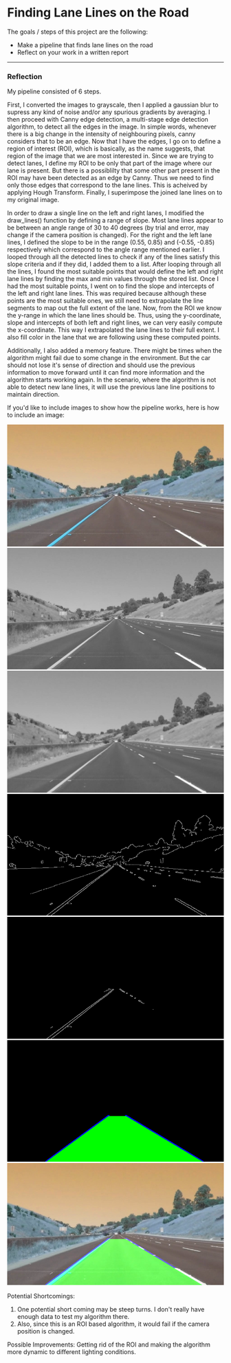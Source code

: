 # **Finding Lane Lines on the Road** 

The goals / steps of this project are the following:
* Make a pipeline that finds lane lines on the road
* Reflect on your work in a written report


[//]: # (Image References)

[image1]: ./pipeline_steps/0.Original_image.png "Original Image"
[image2]: ./pipeline_steps/1.Grayscale_image.png "Image converted to Grayscale"
[image3]: ./pipeline_steps/2.After_Gaussian_Blur.png "Image after applying Gaussian Blur"
[image4]: ./pipeline_steps/3.After_Canny_Edge_Detection.png "Image after applying Canny Edge Detection"
[image5]: ./pipeline_steps/4.Region_of_Interest.png "Defining Region of Interest"
[image6]: ./pipeline_steps/5.After_Hough_Transform.png "Image after applying Hough Transform"
[image7]: ./pipeline_steps/6.Superimposed_image.png "Superimposing detected lane lines on Original Image"

---

### Reflection

My pipeline consisted of 6 steps. 

First, I converted the images to grayscale, then I applied a gaussian blur to supress any kind of noise and/or any spurious gradients by averaging. I then proceed with Canny edge detection, a multi-stage edge detection algorithm, to detect all the edges in the image. In simple words, whenever there is a big change in the intensity of neighbouring pixels, canny considers that to be an edge. Now that I have the edges, I go on to define a region of interest (ROI), which is basically, as the name suggests, that region of the image that we are most interested in. Since we are trying to detect lanes, I define my ROI to be only that part of the image where our lane is present. But there is a possiblilty that some other part present in the ROI may have been detected as an edge by Canny. Thus we need to find only those edges that correspond to the lane lines. This is acheived by applying Hough Transform. Finally, I superimpose the joined lane lines on to my original image.

In order to draw a single line on the left and right lanes, I modified the draw_lines() function by defining a range of slope. Most lane lines appear to be between an angle range of 30 to 40 degrees (by trial and error, may change if the camera position is changed). For the right and the left lane lines, I defined the slope to be in the range (0.55, 0.85) and (-0.55, -0.85) respectively which correspond to the angle range mentioned earlier. I looped through all the detected lines to check if any of the lines satisfy this slope criteria and if they did, I added them to a list. After looping through all the lines, I found the most suitable points that would define the left and right lane lines by finding the max and min values through the stored list. Once I had the most suitable points, I went on to find the slope and intercepts of the left and right lane lines. This was required because although these points are the most suitable ones, we still need to extrapolate the line segments to map out the full extent of the lane. Now, from the ROI we know the y-range in which the lane lines should be. Thus, using the y-coordinate, slope and intercepts of both left and right lines, we can very easily compute the x-coordinate. This way I extrapolated the lane lines to their full extent. I also fill color in the lane that we are following using these computed points.

Additionally, I also added a memory feature. There might be times when the algorithm might fail due to some change in the environment. But the car should not lose it's sense of direction and should use the previous information to move forward until it can find more information and the algorithm starts working again. In the scenario, where the algorithm is not able to detect new lane lines, it will use the previous lane line positions to maintain direction.

If you'd like to include images to show how the pipeline works, here is how to include an image: 

![alt text][image1]
![alt text][image2]
![alt text][image3]
![alt text][image4]
![alt text][image5]
![alt text][image6]
![alt text][image7]


Potential Shortcomings:
1. One potential short coming may be steep turns. I don't really have enough data to test my algorithm there.
2. Also, since this is an ROI based algorithm, it would fail if the camera position is changed.


Possible Improvements:
Getting rid of the ROI and making the algorithm more dynamic to different lighting conditions.
